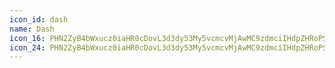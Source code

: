 ```yaml
---
icon_id: dash
name: Dash
icon_16: PHN2ZyB4bWxucz0iaHR0cDovL3d3dy53My5vcmcvMjAwMC9zdmciIHdpZHRoPSIxNiIgaGVpZ2h0PSIxNiIgdmlld0JveD0iMCAwIDE2IDE2Ij48cGF0aCBmaWxsLXJ1bGU9ImV2ZW5vZGQiIGQ9Ik0yIDcuNzVBLjc1Ljc1IDAgMDEyLjc1IDdoMTBhLjc1Ljc1IDAgMDEwIDEuNWgtMTBBLjc1Ljc1IDAgMDEyIDcuNzV6Ii8+PC9zdmc+
icon_24: PHN2ZyB4bWxucz0iaHR0cDovL3d3dy53My5vcmcvMjAwMC9zdmciIHdpZHRoPSIyNCIgaGVpZ2h0PSIyNCIgdmlld0JveD0iMCAwIDI0IDI0Ij48cGF0aCBmaWxsLXJ1bGU9ImV2ZW5vZGQiIGQ9Ik00LjUgMTIuNzVhLjc1Ljc1IDAgMDEuNzUtLjc1aDEzLjVhLjc1Ljc1IDAgMDEwIDEuNUg1LjI1YS43NS43NSAwIDAxLS43NS0uNzV6Ii8+PC9zdmc+
---
```

